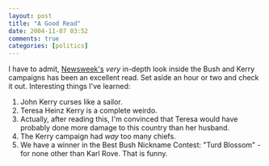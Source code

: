 ```yaml
---
layout: post  
title: "A Good Read"  
date: 2004-11-07 03:52  
comments: true  
categories: [politics]
---
```


I have to admit, [Newsweek's][1] _very_ in-depth look inside the Bush and Kerry campaigns has been an excellent read. Set aside an hour or two and check it out. Interesting things I've learned: 

1.  John Kerry curses like a sailor.
2.  Teresa Heinz Kerry is a complete weirdo.
3.  Actually, after reading this, I'm convinced that Teresa would have probably done more damage to this country than her husband.
4.  The Kerry campaign had _way_ too many chiefs.
5.  We have a winner in the Best Bush Nickname Contest: "Turd Blossom" - for none other than Karl Rove. That is funny.

[1]: http://www.msnbc.msn.com/id/6407226/site/newsweek/ (MSNBC - How Bush Did It)
